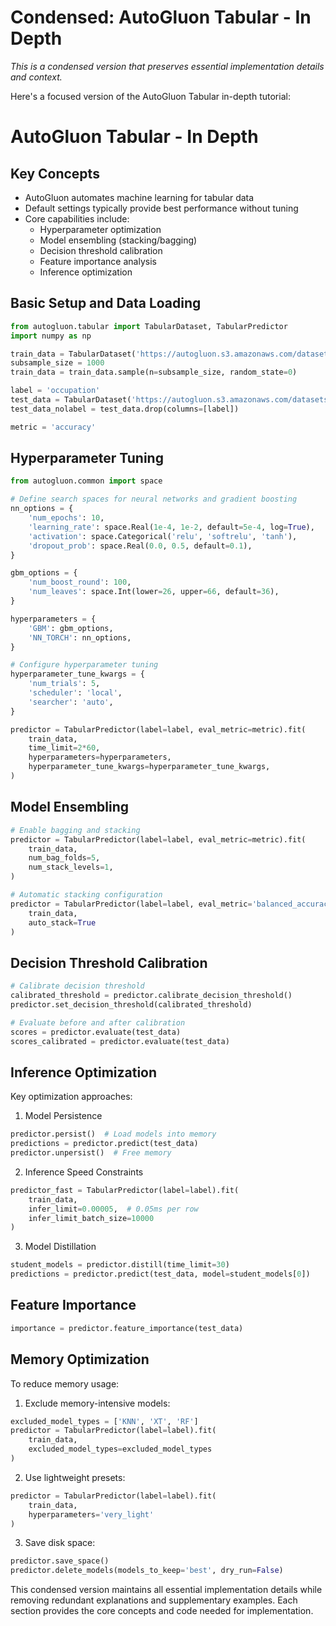 # Condensed: AutoGluon Tabular - In Depth

*This is a condensed version that preserves essential implementation details and context.*

Here's a focused version of the AutoGluon Tabular in-depth tutorial:

# AutoGluon Tabular - In Depth

## Key Concepts

- AutoGluon automates machine learning for tabular data
- Default settings typically provide best performance without tuning
- Core capabilities include:
  - Hyperparameter optimization
  - Model ensembling (stacking/bagging) 
  - Decision threshold calibration
  - Feature importance analysis
  - Inference optimization

## Basic Setup and Data Loading

```python
from autogluon.tabular import TabularDataset, TabularPredictor
import numpy as np

train_data = TabularDataset('https://autogluon.s3.amazonaws.com/datasets/Inc/train.csv')
subsample_size = 1000
train_data = train_data.sample(n=subsample_size, random_state=0)

label = 'occupation'
test_data = TabularDataset('https://autogluon.s3.amazonaws.com/datasets/Inc/test.csv')
test_data_nolabel = test_data.drop(columns=[label])

metric = 'accuracy'
```

## Hyperparameter Tuning

```python
from autogluon.common import space

# Define search spaces for neural networks and gradient boosting
nn_options = {
    'num_epochs': 10,
    'learning_rate': space.Real(1e-4, 1e-2, default=5e-4, log=True),
    'activation': space.Categorical('relu', 'softrelu', 'tanh'),
    'dropout_prob': space.Real(0.0, 0.5, default=0.1),
}

gbm_options = {
    'num_boost_round': 100,
    'num_leaves': space.Int(lower=26, upper=66, default=36),
}

hyperparameters = {
    'GBM': gbm_options,
    'NN_TORCH': nn_options,
}

# Configure hyperparameter tuning
hyperparameter_tune_kwargs = {
    'num_trials': 5,
    'scheduler': 'local',
    'searcher': 'auto',
}

predictor = TabularPredictor(label=label, eval_metric=metric).fit(
    train_data,
    time_limit=2*60,
    hyperparameters=hyperparameters,
    hyperparameter_tune_kwargs=hyperparameter_tune_kwargs,
)
```

## Model Ensembling

```python
# Enable bagging and stacking
predictor = TabularPredictor(label=label, eval_metric=metric).fit(
    train_data,
    num_bag_folds=5,
    num_stack_levels=1,
)

# Automatic stacking configuration
predictor = TabularPredictor(label=label, eval_metric='balanced_accuracy').fit(
    train_data, 
    auto_stack=True
)
```

## Decision Threshold Calibration

```python
# Calibrate decision threshold
calibrated_threshold = predictor.calibrate_decision_threshold()
predictor.set_decision_threshold(calibrated_threshold)

# Evaluate before and after calibration
scores = predictor.evaluate(test_data)
scores_calibrated = predictor.evaluate(test_data)
```

## Inference Optimization

Key optimization approaches:

1. Model Persistence
```python
predictor.persist()  # Load models into memory
predictions = predictor.predict(test_data)
predictor.unpersist()  # Free memory
```

2. Inference Speed Constraints
```python
predictor_fast = TabularPredictor(label=label).fit(
    train_data,
    infer_limit=0.00005,  # 0.05ms per row
    infer_limit_batch_size=10000
)
```

3. Model Distillation
```python
student_models = predictor.distill(time_limit=30)
predictions = predictor.predict(test_data, model=student_models[0])
```

## Feature Importance

```python
importance = predictor.feature_importance(test_data)
```

## Memory Optimization

To reduce memory usage:

1. Exclude memory-intensive models:
```python
excluded_model_types = ['KNN', 'XT', 'RF']
predictor = TabularPredictor(label=label).fit(
    train_data,
    excluded_model_types=excluded_model_types
)
```

2. Use lightweight presets:
```python
predictor = TabularPredictor(label=label).fit(
    train_data,
    hyperparameters='very_light'
)
```

3. Save disk space:
```python
predictor.save_space()
predictor.delete_models(models_to_keep='best', dry_run=False)
```

This condensed version maintains all essential implementation details while removing redundant explanations and supplementary examples. Each section provides the core concepts and code needed for implementation.